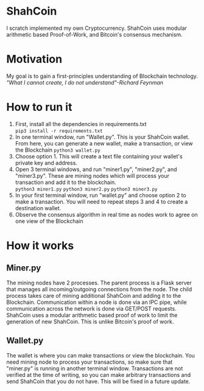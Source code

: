 # ShahCoin
I scratch implemented my own Cryptocurrency. ShahCoin uses modular arithmetic based Proof-of-Work, and Bitcoin's consensus mechanism. 

# Motivation
My goal is to gain a first-principles understanding of Blockchain technology. _"What I cannot create, I do not understand"-Richard Feynman_

# How to run it
1) First, install all the dependencies in requirements.txt  
`pip3 install -r requirements.txt`
2) In one terminal window, run "Wallet.py". This is your ShahCoin wallet. From here, you can generate a new wallet, make a transaction, or view the Blockchain   `python3 wallet.py`
3) Choose option 1. This will create a text file containing your wallet's private key and address. 
4) Open 3 terminal windows, and run "miner1.py", "miner2.py", and "miner3.py". These are mining nodes which will process your transaction and add it to the blockchain.  
`python3 miner1.py` `python3 miner2.py` `python3 miner3.py`
5) In your first terminal window, run "wallet.py" and choose option 2 to make a transaction. You will need to repeat steps 3 and 4 to create a destination wallet.
6) Observe the consensus algorithm in real time as nodes work to agree on one view of the Blockchain

# How it works

## Miner.py
The mining nodes have 2 processes. The parent process is a Flask server that manages all incoming/outgoing connections from the node. The child process takes care of mining additional ShahCoin and adding it to the Blockchain. Communication within a node is done via an IPC pipe, while communication across the network is done via GET/POST requests.  
ShahCoin uses a modular arithmetic based proof of work to limit the generation of new ShahCoin. This is unlike Bitcoin's proof of work.  

## Wallet.py
The wallet is where you can make transactions or view the blockchain. You need mining node to process your transactions, so make sure that "miner.py" is running in another terminal window. Transactions are not verified at the time of writing, so you can make arbitrary transactions and send ShahCoin that you do not have. This will be fixed in a future update. 
